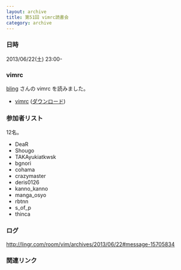 ```yaml
---
layout: archive
title: 第51回 vimrc読書会
category: archive
---
```


### 日時
2013/06/22(土) 23:00-

### vimrc
[bling](https://github.com/bling) さんの vimrc を読みました。

- [vimrc](https://github.com/bling/dotvim/blob/92def9fdc2dd3060362360320450a24a89159c5e/vimrc) ([ダウンロード](https://raw.github.com/bling/dotvim/92def9fdc2dd3060362360320450a24a89159c5e/vimrc))

### 参加者リスト

12名。

- DeaR
- Shougo
- TAKAyukiatkwsk
- bgnori
- cohama
- crazymaster
- deris0126
- kanno_kanno
- manga_osyo
- rbtnn
- s_of_p
- thinca


### ログ
<http://lingr.com/room/vim/archives/2013/06/22#message-15705834>

### 関連リンク

